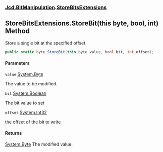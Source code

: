 ### [Jcd.BitManipulation](Jcd.BitManipulation.md 'Jcd.BitManipulation').[StoreBitsExtensions](Jcd.BitManipulation.StoreBitsExtensions.md 'Jcd.BitManipulation.StoreBitsExtensions')

## StoreBitsExtensions.StoreBit(this byte, bool, int) Method

Store a single bit at the specified offset.

```csharp
public static byte StoreBit(this byte value, bool bit, int offset);
```
#### Parameters

<a name='Jcd.BitManipulation.StoreBitsExtensions.StoreBit(thisbyte,bool,int).value'></a>

`value` [System.Byte](https://docs.microsoft.com/en-us/dotnet/api/System.Byte 'System.Byte')

The value to be modified.

<a name='Jcd.BitManipulation.StoreBitsExtensions.StoreBit(thisbyte,bool,int).bit'></a>

`bit` [System.Boolean](https://docs.microsoft.com/en-us/dotnet/api/System.Boolean 'System.Boolean')

The bit value to set

<a name='Jcd.BitManipulation.StoreBitsExtensions.StoreBit(thisbyte,bool,int).offset'></a>

`offset` [System.Int32](https://docs.microsoft.com/en-us/dotnet/api/System.Int32 'System.Int32')

the offset of the bit to write

#### Returns

[System.Byte](https://docs.microsoft.com/en-us/dotnet/api/System.Byte 'System.Byte')
The modified value.